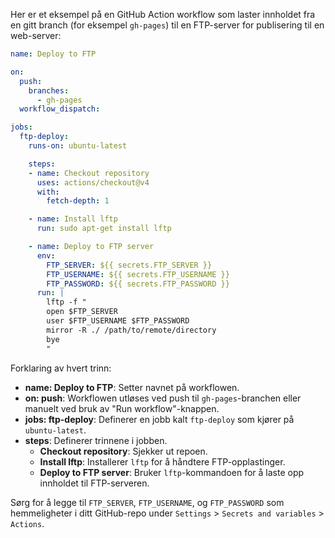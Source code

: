 Her er et eksempel på en GitHub Action workflow som laster innholdet fra en gitt branch (for eksempel `gh-pages`) til en FTP-server for publisering til en web-server:

```yaml
name: Deploy to FTP

on:
  push:
    branches:
      - gh-pages
  workflow_dispatch:

jobs:
  ftp-deploy:
    runs-on: ubuntu-latest

    steps:
    - name: Checkout repository
      uses: actions/checkout@v4
      with:
        fetch-depth: 1

    - name: Install lftp
      run: sudo apt-get install lftp

    - name: Deploy to FTP server
      env:
        FTP_SERVER: ${{ secrets.FTP_SERVER }}
        FTP_USERNAME: ${{ secrets.FTP_USERNAME }}
        FTP_PASSWORD: ${{ secrets.FTP_PASSWORD }}
      run: |
        lftp -f "
        open $FTP_SERVER
        user $FTP_USERNAME $FTP_PASSWORD
        mirror -R ./ /path/to/remote/directory
        bye
        "
```

Forklaring av hvert trinn:

- **name: Deploy to FTP**: Setter navnet på workflowen.
- **on: push**: Workflowen utløses ved push til `gh-pages`-branchen eller manuelt ved bruk av "Run workflow"-knappen.
- **jobs: ftp-deploy**: Definerer en jobb kalt `ftp-deploy` som kjører på `ubuntu-latest`.
- **steps**: Definerer trinnene i jobben.
  - **Checkout repository**: Sjekker ut repoen.
  - **Install lftp**: Installerer `lftp` for å håndtere FTP-opplastinger.
  - **Deploy to FTP server**: Bruker `lftp`-kommandoen for å laste opp innholdet til FTP-serveren.

Sørg for å legge til `FTP_SERVER`, `FTP_USERNAME`, og `FTP_PASSWORD` som hemmeligheter i ditt GitHub-repo under `Settings` > `Secrets and variables` > `Actions`.
